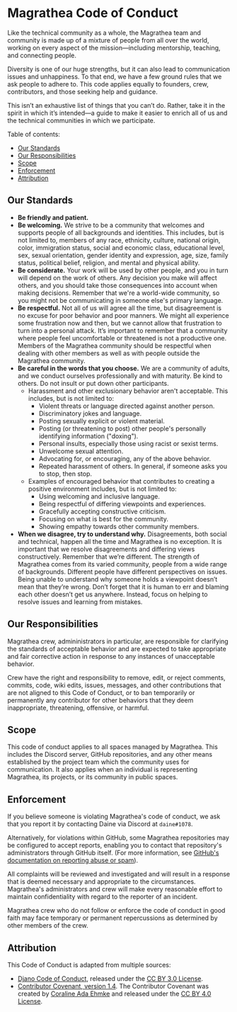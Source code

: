 # Magrathea Code of Conduct

Like the technical community as a whole, the Magrathea team and community is made up of a mixture of people from all over the world, working on every aspect of the mission—including mentorship, teaching, and connecting people.

Diversity is one of our huge strengths, but it can also lead to communication issues and unhappiness. To that end, we have a few ground rules that we ask people to adhere to. This code applies equally to founders, crew, contributors, and those seeking help and guidance.

This isn’t an exhaustive list of things that you can’t do. Rather, take it in the spirit in which it’s intended—a guide to make it easier to enrich all of us and the technical communities in which we participate.

Table of contents:

-   [Our Standards](#our-standards)
-   [Our Responsibilities](#our-responsibilities)
-   [Scope](#scope)
-   [Enforcement](#enforcement)
-   [Attribution](#attribution)

## Our Standards

-   **Be friendly and patient.**
-   **Be welcoming.** We strive to be a community that welcomes and supports people of all backgrounds and identities. This includes, but is not limited to, members of any race, ethnicity, culture, national origin, color, immigration status, social and economic class, educational level, sex, sexual orientation, gender identity and expression, age, size, family status, political belief, religion, and mental and physical ability.
-   **Be considerate.** Your work will be used by other people, and you in turn will depend on the work of others. Any decision you make will affect others, and you should take those consequences into account when making decisions. Remember that we're a world-wide community, so you might not be communicating in someone else's primary language.
-   **Be respectful.** Not all of us will agree all the time, but disagreement is no excuse for poor behavior and poor manners. We might all experience some frustration now and then, but we cannot allow that frustration to turn into a personal attack. It’s important to remember that a community where people feel uncomfortable or threatened is not a productive one. Members of the Magrathea community should be respectful when dealing with other members as well as with people outside the Magrathea community.
-   **Be careful in the words that you choose.** We are a community of adults, and we conduct ourselves professionally and with maturity. Be kind to others. Do not insult or put down other participants.
    -   Harassment and other exclusionary behavior aren't acceptable. This includes, but is not limited to:
        -   Violent threats or language directed against another person.
        -   Discriminatory jokes and language.
        -   Posting sexually explicit or violent material.
        -   Posting (or threatening to post) other people's personally identifying information ("doxing").
        -   Personal insults, especially those using racist or sexist terms.
        -   Unwelcome sexual attention.
        -   Advocating for, or encouraging, any of the above behavior.
        -   Repeated harassment of others. In general, if someone asks you to stop, then stop.
    -   Examples of encouraged behavior that contributes to creating a positive environment includes, but is not limited to:
        -   Using welcoming and inclusive language.
        -   Being respectful of differing viewpoints and experiences.
        -   Gracefully accepting constructive criticism.
        -   Focusing on what is best for the community.
        -   Showing empathy towards other community members.
-   **When we disagree, try to understand why.** Disagreements, both social and technical, happen all the time and Magrathea is no exception. It is important that we resolve disagreements and differing views constructively. Remember that we’re different. The strength of Magrathea comes from its varied community, people from a wide range of backgrounds. Different people have different perspectives on issues. Being unable to understand why someone holds a viewpoint doesn’t mean that they’re wrong. Don’t forget that it is human to err and blaming each other doesn’t get us anywhere. Instead, focus on helping to resolve issues and learning from mistakes.

## Our Responsibilities

Magrathea crew, admininistrators in particular, are responsible for clarifying the standards of acceptable behavior and are expected to take appropriate and fair corrective action in response to any instances of unacceptable behavior.

Crew have the right and responsibility to remove, edit, or reject comments, commits, code, wiki edits, issues, messages, and other contributions that are not aligned to this Code of Conduct, or to ban temporarily or permanently any contributor for other behaviors that they deem inappropriate, threatening, offensive, or harmful.

## Scope

This code of conduct applies to all spaces managed by Magrathea. This includes the Discord server, GitHub repositories, and any other means established by the project team which the community uses for communication. It also applies when an individual is representing Magrathea, its projects, or its community in public spaces.

## Enforcement

If you believe someone is violating Magrathea's code of conduct, we ask that you report it by contacting Daine via Discord at `daine#1078`.

Alternatively, for violations within GitHub, some Magrathea repositories may be configured to accept reports, enabling you to contact that repository's administrators through GitHub itself. (For more information, see [GitHub's documentation on reporting abuse or spam](https://docs.github.com/en/github/building-a-strong-community/reporting-abuse-or-spam#reporting-an-issue-or-pull-request)).

All complaints will be reviewed and investigated and will result in a response that is deemed necessary and appropriate to the circumstances. Magrathea's administrators and crew will make every reasonable effort to maintain confidentiality with regard to the reporter of an incident.

Magrathea crew who do not follow or enforce the code of conduct in good faith may face temporary or permanent repercussions as determined by other members of the crew.

## Attribution

This Code of Conduct is adapted from multiple sources:

-   [Djano Code of Conduct](https://www.djangoproject.com/conduct/), released under the [CC BY 3.0 License](https://creativecommons.org/licenses/by/3.0/).
-   [Contributor Covenant, version 1.4](https://www.contributor-covenant.org/version/1/4/code-of-conduct.html). The Contributor Covenant was created by [ Coraline Ada Ehmke](https://where.coraline.codes/) and released under the [CC BY 4.0 License](https://github.com/ContributorCovenant/contributor_covenant/blob/release/LICENSE.md).
